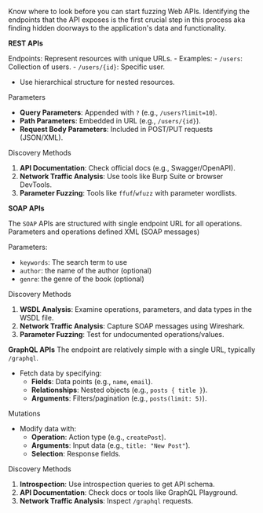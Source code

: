Know where to look before you can start fuzzing Web APIs. Identifying the endpoints that the API exposes is the first crucial step in this process aka finding hidden doorways to the application's data and functionality.

**REST APIs**

Endpoints: Represent resources with unique URLs.
    - Examples:
        - `/users`: Collection of users.
        - `/users/{id}`: Specific user.
- Use hierarchical structure for nested resources.

Parameters
- **Query Parameters**: Appended with `?` (e.g., `/users?limit=10`).
- **Path Parameters**: Embedded in URL (e.g., `/users/{id}`).
- **Request Body Parameters**: Included in POST/PUT requests (JSON/XML).

Discovery Methods
1. **API Documentation**: Check official docs (e.g., Swagger/OpenAPI).
2. **Network Traffic Analysis**: Use tools like Burp Suite or browser DevTools.
3. **Parameter Fuzzing**: Tools like `ffuf`/`wfuzz` with parameter wordlists.

 **SOAP APIs**
 
The `SOAP` APIs are structured with single endpoint URL for all operations. Parameters and operations defined XML (SOAP messages)

Parameters:
- `keywords`: The search term to use
- `author`: the name of the author (optional)
- `genre`: the genre of the book (optional)

Discovery Methods
1. **WSDL Analysis**: Examine operations, parameters, and data types in the WSDL file.
2. **Network Traffic Analysis**: Capture SOAP messages using Wireshark.
3. **Parameter Fuzzing**: Test for undocumented operations/values.

 **GraphQL APIs**
 The endpoint are relatively simple with a single URL, typically `/graphql`.

- Fetch data by specifying:
    - **Fields**: Data points (e.g., `name`, `email`).
    - **Relationships**: Nested objects (e.g., `posts { title }`).
    - **Arguments**: Filters/pagination (e.g., `posts(limit: 5)`).

Mutations
- Modify data with:
    - **Operation**: Action type (e.g., `createPost`).
    - **Arguments**: Input data (e.g., `title: "New Post"`).
    - **Selection**: Response fields.

Discovery Methods
1. **Introspection**: Use introspection queries to get API schema.
2. **API Documentation**: Check docs or tools like GraphQL Playground.
3. **Network Traffic Analysis**: Inspect `/graphql` requests.
